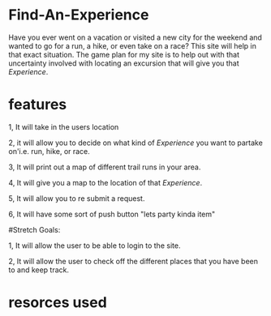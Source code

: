 # Find-An-Experience

Have you ever went on a vacation or visited a new city for the weekend and wanted to go for a run, a hike, or even take on a race? This site will help in that exact situation.  The game plan for my site is to help out with that uncertainty involved with locating an excursion that will give you that *Experience*.

# features


1, It will take in the users location

2, it will allow you to decide on what kind of *Experience* you want to partake on'i.e. run, hike, or race.

3, It will print out a map of different trail runs in your area.

4, It will give you a map to the location of that *Experience*.

5, It will allow you to re submit a request.

6, It will have some sort of push button "lets party kinda item"

#Stretch Goals:

1, It will allow the user to be able to login to the site.

2, It will allow the user to check off the different places that you have been to and keep track.
# resorces used
